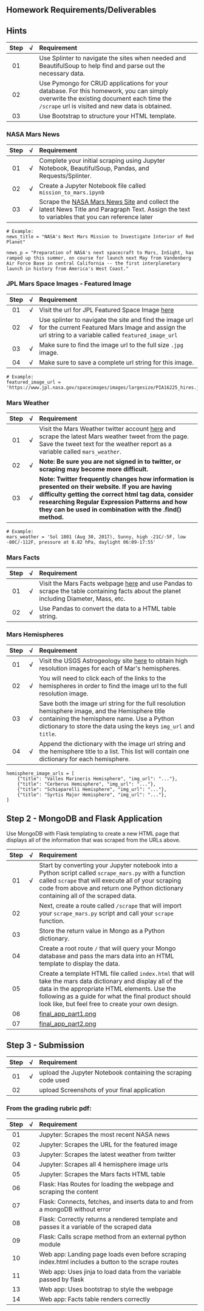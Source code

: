 ## Homework Requirements/Deliverables

## Hints
| Step | √ | Requirement |
| :---: | :---: | :--- 
| 01 |  | Use Splinter to navigate the sites when needed and BeautifulSoup to help find and parse out the necessary data.
| 02 | | Use Pymongo for CRUD applications for your database. For this homework, you can simply overwrite the existing document each time the `/scrape` url is visited and new data is obtained.
| 03 | | Use Bootstrap to structure your HTML template.

### NASA Mars News
| Step  | √ | Requirement |
| :---: | :---: | :--- 
| 01 | √ | Complete your initial scraping using Jupyter Notebook, BeautifulSoup, Pandas, and Requests/Splinter.
| 02 | √ | Create a Jupyter Notebook file called `mission_to_mars.ipynb`
| 03 | √ | Scrape the [NASA Mars News Site](https://mars.nasa.gov/news/) and collect the latest News Title and Paragraph Text. Assign the text to variables that you can reference later
 
~~~
# Example:
news_title = "NASA's Next Mars Mission to Investigate Interior of Red Planet"

news_p = "Preparation of NASA's next spacecraft to Mars, InSight, has ramped up this summer, on course for launch next May from Vandenberg Air Force Base in central California -- the first interplanetary launch in history from America's West Coast."
~~~

### JPL Mars Space Images - Featured Image
| Step | √ | Requirement |
| :---: | :---: | :--- 
| 01 | √ | Visit the url for JPL Featured Space Image [here](https://www.jpl.nasa.gov/spaceimages/?search=&category=Mars)
| 02 | √ | Use splinter to navigate the site and find the image url for the current Featured Mars Image and assign the url string to a variable called `featured_image_url`
| 03 | √ | Make sure to find the image url to the full size `.jpg` image.
| 04 | √ | Make sure to save a complete url string for this image.
~~~
# Example:
featured_image_url = 'https://www.jpl.nasa.gov/spaceimages/images/largesize/PIA16225_hires.jpg'
~~~

### Mars Weather
| Step | √ | Requirement |
| :---: | :---: | :--- 
| 01 | √ | Visit the Mars Weather twitter account [here](https://twitter.com/marswxreport?lang=en) and scrape the latest Mars weather tweet from the page. Save the tweet text for the weather report as a variable called `mars_weather`.
| 02 | √ | **Note: Be sure you are not signed in to twitter, or scraping may become more difficult.**
| 03 | √ | **Note: Twitter frequently changes how information is presented on their website. If you are having difficulty getting the correct html tag data, consider researching Regular Expression Patterns and how they can be used in combination with the .find() method.**

~~~
# Example:
mars_weather = 'Sol 1801 (Aug 30, 2017), Sunny, high -21C/-5F, low -80C/-112F, pressure at 8.82 hPa, daylight 06:09-17:55'
~~~

### Mars Facts
| Step | √ | Requirement |
| :---: | :---: | :--- 
| 01 | √ | Visit the Mars Facts webpage [here](https://space-facts.com/mars/) and use Pandas to scrape the table containing facts about the planet including Diameter, Mass, etc.
| 02 | √ | Use Pandas to convert the data to a HTML table string.

### Mars Hemispheres
| Step | √ | Requirement |
| :---: | :---: | :--- 
| 01 | √ | Visit the USGS Astrogeology site [here](https://astrogeology.usgs.gov/search/results?q=hemisphere+enhanced&k1=target&v1=Mars) to obtain high resolution images for each of Mar's hemispheres.
| 02 | √ | You will need to click each of the links to the hemispheres in order to find the image url to the full resolution image.
| 03 | √ | Save both the image url string for the full resolution hemisphere image, and the Hemisphere title containing the hemisphere name. Use a Python dictionary to store the data using the keys `img_url` and `title`.
| 04 | √ | Append the dictionary with the image url string and the hemisphere title to a list. This list will contain one dictionary for each hemisphere.

~~~
hemisphere_image_urls = [
    {"title": "Valles Marineris Hemisphere", "img_url": "..."},
    {"title": "Cerberus Hemisphere", "img_url": "..."},
    {"title": "Schiaparelli Hemisphere", "img_url": "..."},
    {"title": "Syrtis Major Hemisphere", "img_url": "..."},
]
~~~

## Step 2 - MongoDB and Flask Application
Use MongoDB with Flask templating to create a new HTML page that displays all of the information that was scraped from the URLs above.

| Step | √ | Requirement |
| :---: | :---: | :--- 
| 01 | √ | Start by converting your Jupyter notebook into a Python script called `scrape_mars.py` with a function called `scrape` that will execute all of your scraping code from above and return one Python dictionary containing all of the scraped data.
| 02 | | Next, create a route called `/scrape` that will import your `scrape_mars.py` script and call your `scrape` function.
| 03 | | Store the return value in Mongo as a Python dictionary.
| 04 | | Create a root route `/` that will query your Mongo database and pass the mars data into an HTML template to display the data.
| 05 | | Create a template HTML file called `index.html` that will take the mars data dictionary and display all of the data in the appropriate HTML elements. Use the following as a guide for what the final product should look like, but feel free to create your own design.
| 06 | | [final_app_part1.png](Images/final_app_part1.png)
| 07 | | [final_app_part2.png](Images/final_app_part2.png)

## Step 3 - Submission
| Step | √ | Requirement |
| :---: | :---: | :--- 
| 01 | √ | upload the  Jupyter Notebook containing the scraping code used
| 02 | | upload Screenshots of your final application

### From the grading rubric pdf:
| Step | √ | Requirement |
| :---: | :---: | :--- 
| 01 | | Jupyter: Scrapes the most recent NASA news
| 02 | | Jupyter: Scrapes the URL for the featured image
| 03 | | Jupyter: Scrapes the latest weather from twitter
| 04 | | Jupyter: Scrapes all 4 hemisphere image urls
| 05 | | Jupyter: Scrapes the Mars facts HTML table
| 06 | | Flask: Has Routes for loading the webpage and scraping the content
| 07 | | Flask: Connects, fetches, and inserts data to and from a mongoDB without error
| 08 | | Flask: Correctly returns a rendered template and passes it a variable of the scraped data
| 09 | | Flask: Calls scrape method from an external python module
| 10 | | Web app: Landing page loads even before scraping index.html includes a button to the scrape routes
| 11 | | Web app: Uses jinja to load data from the variable passed by flask
| 13 | | Web app: Uses bootstrap to style the webpage
| 14 | | Web app: Facts table renders correctly
